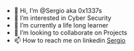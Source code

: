 

- 👋 Hi, I’m @Sergio aka 0x1337s
- 👀 I’m interested in Cyber Security
- 🌱 I’m currently a life long learner 
- 💞️ I’m looking to collaborate on Projects
- 📫 How to reach me on linkedin [Sergio](https://www.linkedin.com/in/komi-sergio-hognaglo)


<!---
YoUrW1zArD/YoUrW1zArD is a ✨ special ✨ repository because its `README.md` (this file) appears on your GitHub profile.
You can click the Preview link to take a look at your changes.
--->
